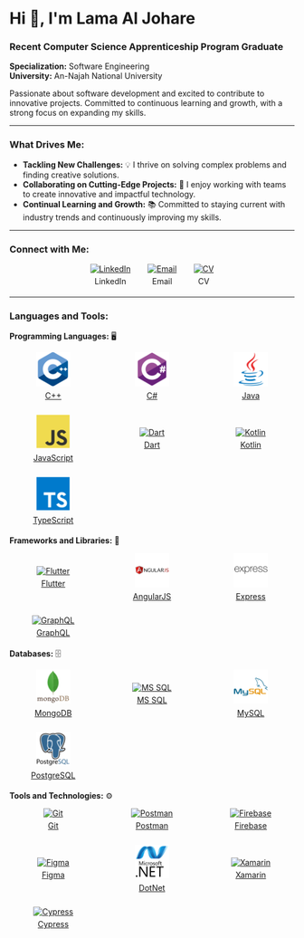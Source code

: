 # Hi 👋, I'm Lama Al Johare

### Recent Computer Science Apprenticeship Program Graduate
**Specialization:** Software Engineering  
**University:** An-Najah National University

Passionate about software development and excited to contribute to innovative projects. Committed to continuous learning and growth, with a strong focus on expanding my skills.

---

### What Drives Me:
- **Tackling New Challenges:** 💡 I thrive on solving complex problems and finding creative solutions.
- **Collaborating on Cutting-Edge Projects:** 🤝 I enjoy working with teams to create innovative and impactful technology.
- **Continual Learning and Growth:** 📚 Committed to staying current with industry trends and continuously improving my skills.

---

### Connect with Me:

<div style="display: flex; gap: 30px; align-items: center; justify-content: center; flex-wrap: wrap;">
  <div style="text-align: center;">
    <a href="https://linkedin.com/in/lma-al-johare" target="_blank" rel="noopener noreferrer">
      <img src="https://raw.githubusercontent.com/rahuldkjain/github-profile-readme-generator/master/src/images/icons/Social/linked-in-alt.svg" alt="LinkedIn" width="40" height="40"/>
    </a>
    <p style="margin: 5px 0;">LinkedIn</p>
  </div>
  <div style="text-align: center;">
    <a href="mailto:lmaaljohare@gmail.com">
      <img src="https://www.telegraph.co.uk/content/dam/technology/2015/12/11/gmail-envelope_trans_NvBQzQNjv4BqqVzuuqpFlyLIwiB6NTmJwfSVWeZ_vEN7c6bHu2jJnT8.jpg?imwidth=680" alt="Email" width="40" height="40"/>
    </a>
    <p style="margin: 5px 0;">Email</p>
  </div>
  <div style="text-align: center;">
    <a href="https://docs.google.com/document/d/1kiJuWvkAvET5Xrr7zYhI4P44RJ_DvPLgaf8kfnESo2k/edit?usp=sharing">
      <img src="https://cdn-icons-png.flaticon.com/512/10764/10764027.png" alt="CV" width="40" height="40"/>
    </a>
    <p style="margin: 5px 0;">CV</p>
  </div>
</div>

---

### Languages and Tools:

**Programming Languages:** 🖥️  
<div style="display: grid; grid-template-columns: repeat(auto-fit, minmax(120px, 1fr)); gap: 20px; align-items: center; justify-content: center;">
  <a href="https://www.cplusplus.com/" target="_blank" rel="noopener noreferrer" style="text-align: center;">
    <img src="https://raw.githubusercontent.com/devicons/devicon/master/icons/cplusplus/cplusplus-original.svg" alt="C++" width="60" height="60"/>
    <p style="margin: 5px 0;">C++</p>
  </a>
  <a href="https://www.w3schools.com/cs/" target="_blank" rel="noopener noreferrer" style="text-align: center;">
    <img src="https://raw.githubusercontent.com/devicons/devicon/master/icons/csharp/csharp-original.svg" alt="C#" width="60" height="60"/>
    <p style="margin: 5px 0;">C#</p>
  </a>
  <a href="https://www.java.com" target="_blank" rel="noopener noreferrer" style="text-align: center;">
    <img src="https://raw.githubusercontent.com/devicons/devicon/master/icons/java/java-original.svg" alt="Java" width="60" height="60"/>
    <p style="margin: 5px 0;">Java</p>
  </a>
  <a href="https://developer.mozilla.org/en-US/docs/Web/JavaScript" target="_blank" rel="noopener noreferrer" style="text-align: center;">
    <img src="https://raw.githubusercontent.com/devicons/devicon/master/icons/javascript/javascript-original.svg" alt="JavaScript" width="60" height="60"/>
    <p style="margin: 5px 0;">JavaScript</p>
  </a>
  <a href="https://dart.dev" target="_blank" rel="noopener noreferrer" style="text-align: center;">
    <img src="https://www.vectorlogo.zone/logos/dartlang/dartlang-icon.svg" alt="Dart" width="60" height="60"/>
    <p style="margin: 5px 0;">Dart</p>
  </a>
  <a href="https://kotlinlang.org" target="_blank" rel="noopener noreferrer" style="text-align: center;">
    <img src="https://www.vectorlogo.zone/logos/kotlinlang/kotlinlang-icon.svg" alt="Kotlin" width="60" height="60"/>
    <p style="margin: 5px 0;">Kotlin</p>
  </a>
  <a href="https://www.typescriptlang.org/" target="_blank" rel="noopener noreferrer" style="text-align: center;">
    <img src="https://raw.githubusercontent.com/devicons/devicon/master/icons/typescript/typescript-original.svg" alt="TypeScript" width="60" height="60"/>
    <p style="margin: 5px 0;">TypeScript</p>
  </a>
</div>

**Frameworks and Libraries:** 🔧  
<div style="display: grid; grid-template-columns: repeat(auto-fit, minmax(120px, 1fr)); gap: 20px; align-items: center; justify-content: center;">
  <a href="https://flutter.dev" target="_blank" rel="noopener noreferrer" style="text-align: center;">
    <img src="https://www.vectorlogo.zone/logos/flutterio/flutterio-icon.svg" alt="Flutter" width="60" height="60"/>
    <p style="margin: 5px 0;">Flutter</p>
  </a>
  <a href="https://angular.io" target="_blank" rel="noopener noreferrer" style="text-align: center;">
    <img src="https://raw.githubusercontent.com/devicons/devicon/master/icons/angularjs/angularjs-original-wordmark.svg" alt="AngularJS" width="60" height="60"/>
    <p style="margin: 5px 0;">AngularJS</p>
  </a>
  <a href="https://expressjs.com" target="_blank" rel="noopener noreferrer" style="text-align: center;">
    <img src="https://raw.githubusercontent.com/devicons/devicon/master/icons/express/express-original-wordmark.svg" alt="Express" width="60" height="60"/>
    <p style="margin: 5px 0;">Express</p>
  </a>
  <a href="https://graphql.org" target="_blank" rel="noopener noreferrer" style="text-align: center;">
    <img src="https://www.vectorlogo.zone/logos/graphql/graphql-icon.svg" alt="GraphQL" width="60" height="60"/>
    <p style="margin: 5px 0;">GraphQL</p>
  </a>
</div>

**Databases:** 🗄️  
<div style="display: grid; grid-template-columns: repeat(auto-fit, minmax(120px, 1fr)); gap: 20px; align-items: center; justify-content: center;">
  <a href="https://www.mongodb.com/" target="_blank" rel="noopener noreferrer" style="text-align: center;">
    <img src="https://raw.githubusercontent.com/devicons/devicon/master/icons/mongodb/mongodb-original-wordmark.svg" alt="MongoDB" width="60" height="60"/>
    <p style="margin: 5px 0;">MongoDB</p>
  </a>
  <a href="https://www.microsoft.com/en-us/sql-server" target="_blank" rel="noopener noreferrer" style="text-align: center;">
    <img src="https://www.svgrepo.com/show/303229/microsoft-sql-server-logo.svg" alt="MS SQL" width="60" height="60"/>
    <p style="margin: 5px 0;">MS SQL</p>
  </a>
  <a href="https://www.mysql.com/" target="_blank" rel="noopener noreferrer" style="text-align: center;">
    <img src="https://raw.githubusercontent.com/devicons/devicon/master/icons/mysql/mysql-original-wordmark.svg" alt="MySQL" width="60" height="60"/>
    <p style="margin: 5px 0;">MySQL</p>
  </a>
  <a href="https://www.postgresql.org" target="_blank" rel="noopener noreferrer" style="text-align: center;">
    <img src="https://raw.githubusercontent.com/devicons/devicon/master/icons/postgresql/postgresql-original-wordmark.svg" alt="PostgreSQL" width="60" height="60"/>
    <p style="margin: 5px 0;">PostgreSQL</p>
  </a>
</div>

**Tools and Technologies:** ⚙️  
<div style="display: grid; grid-template-columns: repeat(auto-fit, minmax(120px, 1fr)); gap: 20px; align-items: center; justify-content: center;">
  <a href="https://git-scm.com/" target="_blank" rel="noopener noreferrer" style="text-align: center;">
    <img src="https://www.vectorlogo.zone/logos/git-scm/git-scm-icon.svg" alt="Git" width="60" height="60"/>
    <p style="margin: 5px 0;">Git</p>
  </a>
  <a href="https://www.postman.com" target="_blank" rel="noopener noreferrer" style="text-align: center;">
    <img src="https://www.vectorlogo.zone/logos/getpostman/getpostman-icon.svg" alt="Postman" width="60" height="60"/>
    <p style="margin: 5px 0;">Postman</p>
  </a>
  <a href="https://firebase.google.com/" target="_blank" rel="noopener noreferrer" style="text-align: center;">
    <img src="https://www.vectorlogo.zone/logos/firebase/firebase-icon.svg" alt="Firebase" width="60" height="60"/>
    <p style="margin: 5px 0;">Firebase</p>
  </a>
  <a href="https://www.figma.com/" target="_blank" rel="noopener noreferrer" style="text-align: center;">
    <img src="https://www.vectorlogo.zone/logos/figma/figma-icon.svg" alt="Figma" width="60" height="60"/>
    <p style="margin: 5px 0;">Figma</p>
  </a>
  <a href="https://dotnet.microsoft.com/" target="_blank" rel="noopener noreferrer" style="text-align: center;">
    <img src="https://raw.githubusercontent.com/devicons/devicon/master/icons/dot-net/dot-net-original-wordmark.svg" alt="DotNet" width="60" height="60"/>
    <p style="margin: 5px 0;">DotNet</p>
  </a>
  <a href="https://dotnet.microsoft.com/apps/xamarin" target="_blank" rel="noopener noreferrer" style="text-align: center;">
    <img src="https://raw.githubusercontent.com/detain/svg-logos/780f25886640cef088af994181646db2f6b1a3f8/svg/xamarin.svg" alt="Xamarin" width="60" height="60"/>
    <p style="margin: 5px 0;">Xamarin</p>
  </a>
  <a href="https://www.cypress.io" target="_blank" rel="noopener noreferrer" style="text-align: center;">
    <img src="https://raw.githubusercontent.com/simple-icons/simple-icons/6e46ec1fc23b60c8fd0d2f2ff46db82e16dbd75f/icons/cypress.svg" alt="Cypress" width="60" height="60"/>
    <p style="margin: 5px 0;">Cypress</p>
  </a>
</div>
